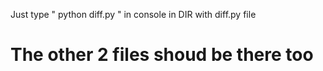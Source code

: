 Just type " python diff.py " in console in DIR with diff.py file
# The other 2 files shoud be there too
